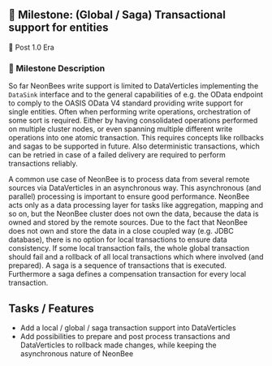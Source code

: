 ## 🚀 Milestone: (Global / Saga) Transactional support for entities
 🌌 Post 1.0 Era

### 📝 Milestone Description

So far NeonBees write support is limited to DataVerticles implementing the `DataSink` interface and to the general capabilities of e.g. the OData endpoint to comply to the OASIS OData V4 standard providing write support for single entities. Often when performing write operations, orchestration of some sort is required. Either by having consolidated operations performed on multiple cluster nodes, or even spanning multiple different write operations into one atomic transaction. This requires concepts like rollbacks and sagas to be supported in future. Also deterministic transactions, which can be retried in case of a failed delivery are required to perform transactions reliably.

A common use case of NeonBee is to process data from several remote sources via DataVerticles in an asynchronous way. This asynchronous (and parallel) processing is important to ensure good performance. NeonBee acts only as a data processing layer for tasks like aggregation, mapping and so on, but the NeonBee cluster does not own the data, because the data is owned and stored by the remote sources. Due to the fact that NeonBee does not own and store the data in a close coupled way (e.g. JDBC database), there is no option for local transactions to ensure data consistency. If some local transaction fails, the whole global transaction should fail and a rollback of all local transactions which where involved (and prepared). A saga is a sequence of transactions that is executed. Furthermore a saga defines a compensation transaction for every local transaction.

## Tasks / Features

- Add a local / global / saga transaction support into DataVerticles
- Add possibilities to prepare and post process transactions and DataVerticles to rollback made changes, while keeping the asynchronous nature of NeonBee